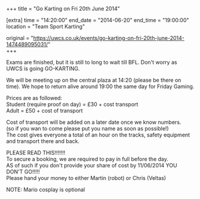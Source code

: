 +++
title = "Go Karting on Fri 20th June 2014"

[extra]
time = "14:20:00"
end_date = "2014-06-20"
end_time = "19:00:00"
location = "Team Sport Karting"

original = "https://uwcs.co.uk/events/go-karting-on-fri-20th-june-2014-1474489095031/"    
+++

Exams are finished, but it is still to long to wait till BFL. Don't worry as UWCS is going GO-KARTING.

We will be meeting up on the central plaza at 14:20 (please be there on time). We hope to return alive around 19:00 the same day for Friday Gaming.

Prices are as followed:  
Student (require proof on day) = £30 + cost transport  
Adult = £50 + cost of transport

Cost of transport will be added on a later date once we know numbers.  
(so if you wan to come please put you name as soon as possible\!)  
The cost gives everyone a total of an hour on the tracks, safety equipment and transport there and back.

PLEASE READ THIS\!\!\!\!\!\!\!  
To secure a booking, we are required to pay in full before the day.  
AS of such if you don't provide your share of cost by 11/06/2014 YOU DON'T GO\!\!\!\!\!  
Please hand your money to either Martin (robot) or Chris (Veltas)

NOTE: Mario cosplay is optional

